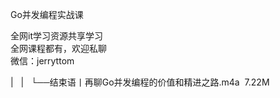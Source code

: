 Go并发编程实战课

全网it学习资源共享学习<br>全网课程都有，欢迎私聊<br>微信：jerryttom<br>

| &nbsp;&nbsp;| &nbsp;&nbsp;└──结束语丨再聊Go并发编程的价值和精进之路.m4a &nbsp;7.22M
